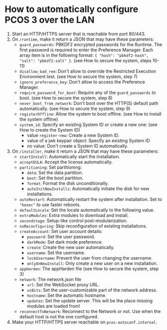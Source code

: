# How to automatically configure PCOS 3 over the LAN

1. Start an HTTP/HTTPS server that is reachable from port 80/443.
2. On `/runtime`, make it return a JSON that may have these parameters:
   - `guard_passwords`: PBKDF2 encrypted passwords for the Runtime. The first password is required to enter the Preference Manager. Each array item is in the following format: `{ "hash": "pbkdf2-hash", "salt": "pbkdf2-salt" }`. (see How to secure the system, steps 10-11)
   - `disallow_bad_ree`: Don't allow to override the Restricted Execution Environment test. (see How to secure the system, step 7)
   - `ignore_preference_key`: Don't allow to access the Preference Manager.
   - `require_password_for_boot`: Require any of the `guard_passwords` to boot. (see How to secure the system, step 8)
   - `never_boot_from_network`: Don't boot over the HTTP(S) default path automatically. (see How to secure the system, step 9)
   - `registerOffline`: Allow the system to boot offline. (see How to install the system offline)
   - `system_id`: Specify an existing System ID or create a new one: (see How to create the System ID)
     - value `register-new`: Create a new System ID.
     - value of a jwk keypair object: Specify an existing System ID
     - no value: Don't create a System ID automatically.
3. On `/installer`, make it return a JSON that may have these parameters:
   - `startInstall`: Automatically start the installation.
   - `acceptEULA`: Accept the license automatically.
   - `partitioning`: Set partitioning:
     - `data`: Set the data partition.
     - `boot`: Set the boot partition.
     - `format`: Format the disk unconditionally.
     - `autoInitNewInstalls`: Automatically initiate the disk for new installations.
   - `autoRestart`: Automatically restart the system after installation. Set to `"kexec"` to use faster reboots.
   - `defaultLocale`: Set the locale automatically to the following value.
   - `extraModules`: Extra modules to download and install.
   - `secondstage`: Setup-like control post-modularization.
    - `noReconfiguring`: Skip reconfiguration of existing installations.
    - `createAccount`: Set user account details:
      - `password`: Set the user password.
      - `darkMode`: Set dark mode preference.
      - `create`: Create the new user automatically.
      - `username`: Set the username.
      - `lockUsername`: Prevent the user from changing the username.
      - `onlyOnNewInstall`: Only create a new user on a new installation.
    - `appHarden`: The appHarden file (see How to secure the system, step 3)
    - `network`: The network.json file
      - `url`: Set the WebSocket proxy URL.
      - `ucBits`: Set the user-customizable part of the network address.
      - `hostname`: Set the automatic hostname.
      - `updates`: Set the update server. This will be the place missing modules are loaded from!
    - `reconnectToNetwork`: Reconnect to the Network or not. Use when the default host is not the one configured.
4. Make your HTTP/HTTPS server reachable on `pcos-autoconf.internal`.